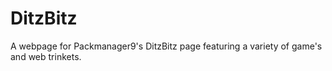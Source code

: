 # DitzBitz
A webpage for Packmanager9's DitzBitz page featuring a variety of game's and web trinkets.